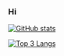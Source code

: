 ### Hi

[![GitHub stats](https://github-readme-stats.vercel.app/api?username=babeuh&show_icons=true)](https://github.com/babeuh)

[![Top 3 Langs](https://github-readme-stats.vercel.app/api/top-langs/?username=babeuh&langs_count=3)](https://github.com/babeuh)
